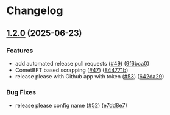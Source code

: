 # Changelog

## [1.2.0](https://github.com/p2p-org/rcosmos-exporter/compare/v1.1.9...v1.2.0) (2025-06-23)


### Features

* add automated release pull requests ([#49](https://github.com/p2p-org/rcosmos-exporter/issues/49)) ([9f6bca0](https://github.com/p2p-org/rcosmos-exporter/commit/9f6bca08c7c07940fd33c7c2877e9308527450b2))
* CometBFT based scrapping ([#47](https://github.com/p2p-org/rcosmos-exporter/issues/47)) ([844771b](https://github.com/p2p-org/rcosmos-exporter/commit/844771bea07baee1f4b290ea1871bfc121e94549))
* release please with Github app with token ([#53](https://github.com/p2p-org/rcosmos-exporter/issues/53)) ([642da29](https://github.com/p2p-org/rcosmos-exporter/commit/642da29cd2096c9dc952712b0ad742fe9089e440))


### Bug Fixes

* release please config name ([#52](https://github.com/p2p-org/rcosmos-exporter/issues/52)) ([e7dd8e7](https://github.com/p2p-org/rcosmos-exporter/commit/e7dd8e7442e3db822bb64c6bf93fc2a38f80024f))
